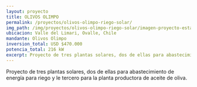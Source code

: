 ```yaml
---
layout: proyecto
title: OLIVOS OLIMPO
permalink: /proyectos/olivos-olimpo-riego-solar/
img_path: /img/proyectos/olivos-olimpo-riego-solar/imagen-proyecto-estandar.png
ubicacion: Valle del Limari, Ovalle, Chile
mandante: Olivos Olimpo
inversion_total: USD $470.000
potencia_total: 216 kW
excerpt: Proyecto de tres plantas solares, dos de ellas para abastecimiento de energía para riego y le tercero para la planta productora de aceite de oliva.
---
```


Proyecto de tres plantas solares, dos de ellas para abastecimiento de energía para riego y le tercero para la planta productora de aceite de oliva.